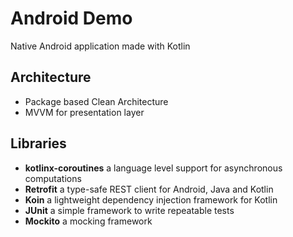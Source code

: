 # Android Demo

Native Android application made with Kotlin


## Architecture
* Package based Clean Architecture
* MVVM for presentation layer

## Libraries
* __kotlinx-coroutines__ a language level support for asynchronous computations
* __Retrofit__ a type-safe REST client for Android, Java and Kotlin
* __Koin__ a lightweight dependency injection framework for Kotlin
* __JUnit__ a simple framework to write repeatable tests
* __Mockito__ a mocking framework
